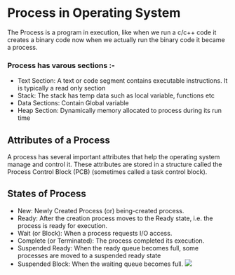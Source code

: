# Process in Operating System
The Process is a program in execution, like when  we run a c/c++ code it creates a binary code now when we actually run the binary code it became a process.

### Process has varous sections :-
- Text Section: A text or code segment contains executable instructions. It is typically a read only section
- Stack: The stack has temp data such as local variable, functions etc
- Data Sections: Contain Global variable
- Heap Section: Dynamically memory allocated to process during its run time

## Attributes of a Process
A process has several important attributes that help the operating system manage and control it. These attributes are stored in a structure called the Process Control Block (PCB) (sometimes called a task control block). 
## States of Process
- New: Newly Created Process (or) being-created process.
- Ready: After the creation process moves to the Ready state, i.e. the process is ready for execution.
- Wait (or Block): When a process requests I/O access.
- Complete (or Terminated): The process completed its execution.
- Suspended Ready: When the ready queue becomes full, some processes are moved to a suspended ready state
- Suspended Block: When the waiting queue becomes full.
![](https://media.geeksforgeeks.org/wp-content/cdn-uploads/gq/2015/06/process-states1.png)